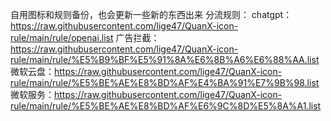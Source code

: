 自用图标和规则备份，也会更新一些新的东西出来
分流规则：
chatgpt：https://raw.githubusercontent.com/lige47/QuanX-icon-rule/main/rule/openai.list
广告拦截：https://raw.githubusercontent.com/lige47/QuanX-icon-rule/main/rule/%E5%B9%BF%E5%91%8A%E6%8B%A6%E6%88%AA.list
微软云盘：https://raw.githubusercontent.com/lige47/QuanX-icon-rule/main/rule/%E5%BE%AE%E8%BD%AF%E4%BA%91%E7%9B%98.list
微软服务：https://raw.githubusercontent.com/lige47/QuanX-icon-rule/main/rule/%E5%BE%AE%E8%BD%AF%E6%9C%8D%E5%8A%A1.list
